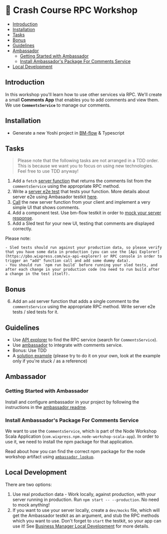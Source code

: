 # 📠 Crash Course RPC Workshop

- [Introduction](#introduction)
- [Installation](#installation)
- [Tasks](#tasks)
- [Bonus](#bonus)
- [Guidelines](#guidelines)
- [Ambassador](#ambassador)
  * [Getting Started with Ambassador](#getting-started-with-ambassador)
  * [Install Ambassador's Package For Comments Service](#install-ambassadors-package-for-comments-service)
- [Local Development](#local-development)

## Introduction

In this workshop you'll learn how to use other services via RPC. We'll create a small **Comments App** that enables you to add comments and view them. We use **`CommentsService`** to manage our comments.

## Installation

* Generate a new Yoshi project in [BM-flow](https://bo.wix.com/pages/yoshi/docs/business-manager-flow/overview) & Typescript

## Tasks

 > Please note that the following tasks are not arranged in a TDD order. This is because we want you to focus on using new technologies. Feel free to use TDD anyway!

1. Add a `fetch` [server function](https://bo.wix.com/pages/yoshi/docs/yoshi-server/usage) that returns the comments list from the `commentsService` using the appropriate RPC method.
2. Write a [server e2e test](https://bo.wix.com/pages/yoshi/docs/yoshi-server/testing#server-e2e-tests) that tests your function. More details about server e2e using Ambasador testkit [here](https://github.com/wix-private/ambassador-testkit#integration-tests-server-e2e).
3. [Call](https://bo.wix.com/pages/yoshi/docs/business-manager-flow/yoshi-server#consume-your-api) the new server function from your client and implement a very simple UI that shows comments. 
4. Add a component test. Use bm-flow testkit in order to [mock your server response](https://bo.wix.com/pages/yoshi/docs/business-manager-flow/testing/component-tests#serverless).
5. Add a Sled test for your new UI, testing that comments are displayed correctly.
  
  Please note:
  
    - Sled tests should run against your production data, so please verify that you have some data in production (you can use the [Api Explorer](https://pbo.wixpress.com/wix-api-explorer) or RPC console in order to trigger an "add" function call and add some dummy data).
    - You should run `npm run build` before running your sled tests, and after each change in your production code (no need to run build after a change in the test itself).

## Bonus

6. Add an `add` server function that adds a single comment to the `commentsService` using the appropriate RPC method. Write server e2e tests / sled tests for it.

## Guidelines

* Use [API explorer](https://pbo.wixpress.com/wix-api-explorer) to find the RPC service (search for `CommentsService`).
* Use [ambassador](https://github.com/wix-private/ambassador) to integrate with comments service.
* Bonus: Use TDD
* A [solution example](https://github.com/wix-a/cc-2-2021-ambassador) (please try to do it on your own, look at the example only if you're stuck / as a reference)

## Ambassador
### Getting Started with Ambassador
Install and configure ambassador in your project by following the instructions in the [ambassador readme](https://github.com/wix-private/ambassador#usage).

### Install Ambassador's Package For Comments Service
We want to use the `CommentsService`, which is part of the Node Workshop Scala Application (`com.wixpress.npm.node-workshop-scala-app`). In order to use it, we need to install the npm package for that application.

Read about how you can find the correct npm package for the node workshop artifact using [`ambassador lookup`](https://github.com/wix-private/ambassador#adding-dependencies).

## Local Development
There are two options:
1. Use real production data - Work locally, against production, with your server running in production. Run `npm start -- --production`. No need to mock anything!
2. If you want to use your server locally, create a `dev/mocks` file, which will get the Ambassador testkit as an argument, and stub the RPC methods which you want to use. Don't forget to `start` the testkit, so your app can use it! See [Business Manager Local Development](https://bo.wix.com/pages/yoshi/docs/business-manager-flow/yoshi-server#local-development) for more details.
